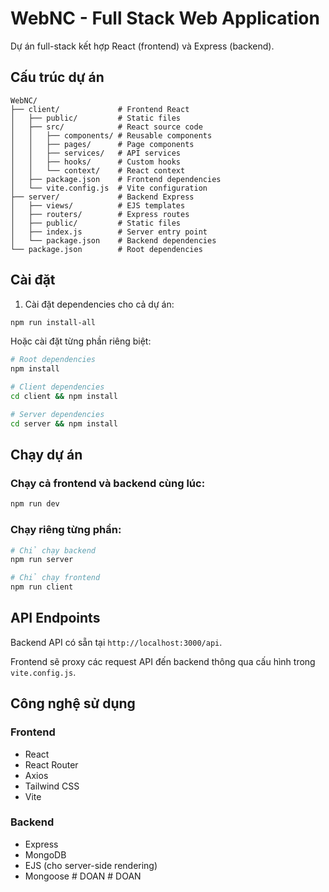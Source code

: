 # WebNC - Full Stack Web Application

Dự án full-stack kết hợp React (frontend) và Express (backend).

## Cấu trúc dự án

```
WebNC/
├── client/             # Frontend React
│   ├── public/         # Static files
│   ├── src/            # React source code
│   │   ├── components/ # Reusable components
│   │   ├── pages/      # Page components
│   │   ├── services/   # API services
│   │   ├── hooks/      # Custom hooks
│   │   └── context/    # React context
│   ├── package.json    # Frontend dependencies
│   └── vite.config.js  # Vite configuration
├── server/             # Backend Express
│   ├── views/          # EJS templates
│   ├── routers/        # Express routes
│   ├── public/         # Static files
│   ├── index.js        # Server entry point
│   └── package.json    # Backend dependencies
└── package.json        # Root dependencies
```

## Cài đặt

1. Cài đặt dependencies cho cả dự án:

```bash
npm run install-all
```

Hoặc cài đặt từng phần riêng biệt:

```bash
# Root dependencies
npm install

# Client dependencies
cd client && npm install

# Server dependencies
cd server && npm install
```

## Chạy dự án

### Chạy cả frontend và backend cùng lúc:

```bash
npm run dev
```

### Chạy riêng từng phần:

```bash
# Chỉ chạy backend
npm run server

# Chỉ chạy frontend
npm run client
```

## API Endpoints

Backend API có sẵn tại `http://localhost:3000/api`.

Frontend sẽ proxy các request API đến backend thông qua cấu hình trong `vite.config.js`.

## Công nghệ sử dụng

### Frontend
- React
- React Router
- Axios
- Tailwind CSS
- Vite

### Backend
- Express
- MongoDB
- EJS (cho server-side rendering)
- Mongoose #   D O A N  
 #   D O A N  
 